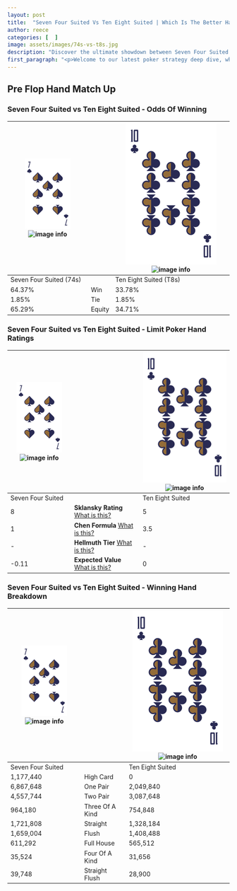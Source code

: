 ```yaml
---
layout: post
title:  "Seven Four Suited Vs Ten Eight Suited | Which Is The Better Hand In Poker? A Complete Guide"
author: reece
categories: [  ]
image: assets/images/74s-vs-t8s.jpg
description: "Discover the ultimate showdown between Seven Four Suited and Ten Eight Suited in poker! Uncover the odds, strategies, and scenarios where one hand triumphs over the other. Get ready to up your poker game with this thrilling analysis."
first_paragraph: "<p>Welcome to our latest poker strategy deep dive, where we're pitting two distinct hands against each other in a high-stakes showdown: Seven Four Suited vs Ten Eight Suited.</p><p>In the dynamic world of poker, every decision counts, and knowing which hand holds the upper hand is key to your success at the table.</p><p>In this article, we'll dissect these two hands, explore the scenarios where one dominates the other, and equip you with the knowledge to make strategic choices that can tip the odds in your favor.</p><p>Get ready to unravel the intriguing dynamics of these poker hands and elevate your game to new heights.</p>"
---
```




[comment]: # (sp0)

## Pre Flop Hand Match Up

<div class="table hand-ratings" markdown="1"> 



### Seven Four Suited vs Ten Eight Suited - Odds Of Winning


    
| ![image info](assets/images/hand1/7.png) ![image info](assets/images/hand1/4s.png) |  | ![image info](assets/images/hand2/T.png) ![image info](assets/images/hand2/8s.png) |
| -------- | -------- | -------- |
| Seven Four Suited (74s) |  | Ten Eight Suited (T8s) |
| 64.37% | Win | 33.78% |
| 1.85% | Tie | 1.85% |
| 65.29% | Equity | 34.71% |




[comment]: # (sp1)



### Seven Four Suited vs Ten Eight Suited - Limit Poker Hand Ratings


    
| ![image info](assets/images/hand1/7.png) ![image info](assets/images/hand1/4s.png) |  | ![image info](assets/images/hand2/T.png) ![image info](assets/images/hand2/8s.png) |
| -------- | -------- | -------- |
| Seven Four Suited |  | Ten Eight Suited |
| 8 | **Sklansky Rating** [What is this?](/sklansky-rating-explained) | 5 |
| 1 | **Chen Formula** [What is this?](/chen-formula-explained) | 3.5 |
| - | **Hellmuth Tier** [What is this?](/Hellmuth-tier-explained) | - |
| -0.11 | **Expected Value** [What is this?](/expected-value-explained) | 0 |




[comment]: # (sp2)



### Seven Four Suited vs Ten Eight Suited - Winning Hand Breakdown


    
| ![image info](assets/images/hand1/7.png) ![image info](assets/images/hand1/4s.png) |  | ![image info](assets/images/hand2/T.png) ![image info](assets/images/hand2/8s.png) |
| -------- | -------- | -------- |
| Seven Four Suited |  | Ten Eight Suited |
| 1,177,440 | High Card | 0 |
| 6,867,648 | One Pair | 2,049,840 |
| 4,557,744 | Two Pair | 3,087,648 |
| 964,180 | Three Of A Kind | 754,848 |
| 1,721,808 | Straight | 1,328,184 |
| 1,659,004 | Flush | 1,408,488 |
| 611,292 | Full House | 565,512 |
| 35,524 | Four Of A Kind | 31,656 |
| 39,748 | Straight Flush | 28,900 |




[comment]: # (sp3)



</div>

[comment]: # (sp4)



[comment]: # (sp5)

